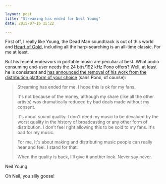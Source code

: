 ```yaml
---

layout: post
title: "Streaming has ended for Neil Young"
date: 2015-07-16 15:22

---
```


First off, I really like Young, the Dead Man soundtrack is out of this world and
[Heart of Gold](https://youtu.be/Eh44QPT1mPE), including all the harp-searching is an all-time classic. For me at least.

But his recent endeavors in portable music are peculiar at best. What audio consuming end-user needs the 24 bits/192 kHz Pono offers? Well, at least he is consistent and [has announced the removal of his work from the distribution platform of your choice](https://www.facebook.com/NeilYoung/posts/10155765667375317:0) (sans Pono, of course):

>Streaming has ended for me. I hope this is ok for my fans.
>
>It's not because of the money, although my share (like all the other artists) was dramatically reduced by bad deals made without my consent.
>
>It's about sound quality. I don't need my music to be devalued by the worst quality in the history of broadcasting or any other form of distribution. I don't feel right allowing this to be sold to my fans. It's bad for my music.
>
>For me, It's about making and distributing music people can really hear and feel. I stand for that.
>
>When the quality is back, I'll give it another look. Never say never.
>
Neil Young

Oh Neil, you silly goose!
